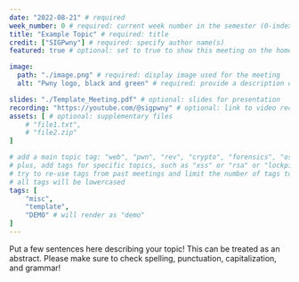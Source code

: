 ```yaml
---
date: "2022-08-21" # required
week_number: 0 # required: current week number in the semester (0-indexed)
title: "Example Topic" # required: title
credit: ["SIGPwny"] # required: specify author name(s)
featured: true # optional: set to true to show this meeting on the home page

image:
  path: "./image.png" # required: display image used for the meeting
  alt: "Pwny logo, black and green" # required: provide a description of the image for accessibility purposes

slides: "./Template_Meeting.pdf" # optional: slides for presentation
recording: "https://youtube.com/@sigpwny" # optional: link to video recording (if there are multiple videos, place them in a playlist and link that)
assets: [ # optional: supplementary files
	# "file1.txt",
	# "file2.zip"
]

# add a main topic tag: "web", "pwn", "rev", "crypto", "forensics", "osint", "ai", "misc"
# plus, add tags for specific topics, such as "xss" or "rsa" or "lockpicking"
# try to re-use tags from past meetings and limit the number of tags to 5
# all tags will be lowercased
tags: [
	"misc",
	"template",
	"DEMO" # will render as "demo"
]
---
```


Put a few sentences here describing your topic! This can be treated as an abstract. Please make sure to check spelling, punctuation, capitalization, and grammar!